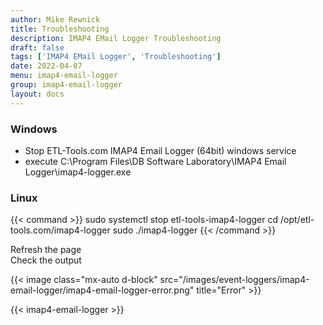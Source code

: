 ```yaml
---
author: Mike Rewnick
title: Troubleshooting
description: IMAP4 EMail Logger Troubleshooting
draft: false
tags: ['IMAP4 EMail Logger', 'Troubleshooting']
date: 2022-04-07
menu: imap4-email-logger
group: imap4-email-logger
layout: docs
---
```


### Windows

- Stop ETL-Tools.com IMAP4 Email Logger (64bit) windows service
- execute C:\Program Files\DB Software Laboratory\IMAP4 Email Logger\imap4-logger.exe

### Linux

{{< command >}}
sudo systemctl stop etl-tools-imap4-logger
cd /opt/etl-tools.com/imap4-logger
sudo ./imap4-logger
{{< /command >}}

Refresh the page\
Check the output

{{< image class="mx-auto d-block"  src="/images/event-loggers/imap4-email-logger/imap4-email-logger-error.png" title="Error" >}}

{{< imap4-email-logger >}}
